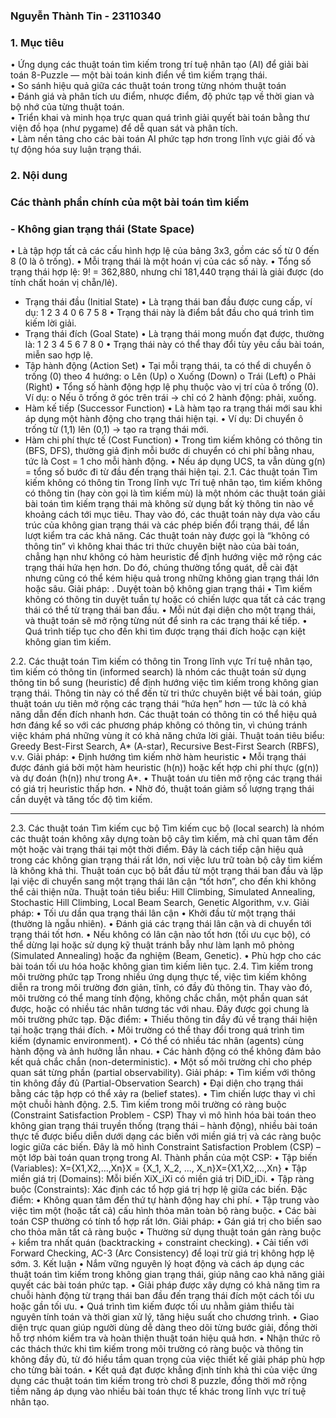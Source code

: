 ### **Nguyễn Thành Tin - 23110340**
### **1. Mục tiêu**
• Ứng dụng các thuật toán tìm kiếm trong trí tuệ nhân tạo (AI) để giải bài toán 8-Puzzle — một bài toán kinh điển về tìm kiếm trạng thái.  
• So sánh hiệu quả giữa các thuật toán trong từng nhóm thuật toán  
• Đánh giá và phân tích ưu điểm, nhược điểm, độ phức tạp về thời gian và bộ nhớ của từng thuật toán.  
• Triển khai và minh họa trực quan quá trình giải quyết bài toán bằng thư viện đồ họa (như pygame) để dễ quan sát và phân tích.  
• Làm nền tảng cho các bài toán AI phức tạp hơn trong lĩnh vực giải đố và tự động hóa suy luận trạng thái.

### **2. Nội dung**
### **Các thành phần chính của một bài toán tìm kiếm**
### **- Không gian trạng thái (State Space)**
  •	Là tập hợp tất cả các cấu hình hợp lệ của bảng 3x3, gồm các số từ 0 đến 8 (0 là ô trống).
  •	Mỗi trạng thái là một hoán vị của các số này.
  •	Tổng số trạng thái hợp lệ: 9! = 362,880, nhưng chỉ 181,440 trạng thái là giải được (do tính chất hoán vị chẵn/lẻ).
- Trạng thái đầu (Initial State)
  •	Là trạng thái ban đầu được cung cấp, ví dụ:
                1 2 3
                4 0 6
                7 5 8
  •	Trạng thái này là điểm bắt đầu cho quá trình tìm kiếm lời giải.
- Trạng thái đích (Goal State)
  •	Là trạng thái mong muốn đạt được, thường là:
                1 2 3
                4 5 6
                7 8 0
  •	Trạng thái này có thể thay đổi tùy yêu cầu bài toán, miễn sao hợp lệ.
- Tập hành động (Action Set)
  •	Tại mỗi trạng thái, ta có thể di chuyển ô trống (0) theo 4 hướng:
    o	Lên (Up)
    o	Xuống (Down)
    o	Trái (Left)
    o	Phải (Right)
  •	Tổng số hành động hợp lệ phụ thuộc vào vị trí của ô trống (0). Ví dụ:
    o	Nếu ô trống ở góc trên trái → chỉ có 2 hành động: phải, xuống.
- Hàm kế tiếp (Successor Function)
  •	Là hàm tạo ra trạng thái mới sau khi áp dụng một hành động cho trạng thái hiện tại.
  •	Ví dụ: Di chuyển ô trống từ (1,1) lên (0,1) → tạo ra trạng thái mới.
- Hàm chi phí thực tế (Cost Function)
  •	Trong tìm kiếm không có thông tin (BFS, DFS), thường giả định mỗi bước di chuyển có chi phí bằng nhau, tức là Cost = 1 cho mỗi hành động.
  •	Nếu áp dụng UCS, ta vẫn dùng g(n) = tổng số bước đi từ đầu đến trạng thái hiện tại.
2.1. Các thuật toán Tìm kiếm không có thông tin
Trong lĩnh vực Trí tuệ nhân tạo, tìm kiếm không có thông tin (hay còn gọi là tìm kiếm mù) là một nhóm các thuật toán giải bài toán tìm kiếm trạng thái mà không sử dụng bất kỳ thông tin nào về khoảng cách tới mục tiêu. Thay vào đó, các thuật toán này dựa vào cấu trúc của không gian trạng thái và các phép biến đổi trạng thái, để lần lượt kiểm tra các khả năng.
Các thuật toán này được gọi là “không có thông tin” vì không khai thác tri thức chuyên biệt nào của bài toán, chẳng hạn như không có hàm heuristic để định hướng việc mở rộng các trạng thái hứa hẹn hơn. Do đó, chúng thường tổng quát, dễ cài đặt nhưng cũng có thể kém hiệu quả trong những không gian trạng thái lớn hoặc sâu.
Giải pháp:
. Duyệt toàn bộ không gian trạng thái
•	Tìm kiếm không có thông tin duyệt tuần tự hoặc có chiến lược qua tất cả các trạng thái có thể từ trạng thái ban đầu.
•	Mỗi nút đại diện cho một trạng thái, và thuật toán sẽ mở rộng từng nút để sinh ra các trạng thái kế tiếp.
•	Quá trình tiếp tục cho đến khi tìm được trạng thái đích hoặc cạn kiệt không gian tìm kiếm.


2.2. Các thuật toán Tìm kiếm có thông tin
Trong lĩnh vực Trí tuệ nhân tạo, tìm kiếm có thông tin (informed search) là nhóm các thuật toán sử dụng thông tin bổ sung (heuristic) để định hướng việc tìm kiếm trong không gian trạng thái. Thông tin này có thể đến từ tri thức chuyên biệt về bài toán, giúp thuật toán ưu tiên mở rộng các trạng thái “hứa hẹn” hơn — tức là có khả năng dẫn đến đích nhanh hơn.
Các thuật toán có thông tin có thể hiệu quả hơn đáng kể so với các phương pháp không có thông tin, vì chúng tránh việc khám phá những vùng ít có khả năng chứa lời giải.
Thuật toán tiêu biểu: Greedy Best-First Search, A* (A-star), Recursive Best-First Search (RBFS), v.v.
Giải pháp:
•	Định hướng tìm kiếm nhờ hàm heuristic
• Mỗi trạng thái được đánh giá bởi một hàm heuristic (h(n)) hoặc kết hợp chi phí thực (g(n)) và dự đoán (h(n)) như trong A*.
• Thuật toán ưu tiên mở rộng các trạng thái có giá trị heuristic thấp hơn.
• Nhờ đó, thuật toán giảm số lượng trạng thái cần duyệt và tăng tốc độ tìm kiếm.
________________________________________
2.3. Các thuật toán Tìm kiếm cục bộ
Tìm kiếm cục bộ (local search) là nhóm các thuật toán không xây dựng toàn bộ cây tìm kiếm, mà chỉ quan tâm đến một hoặc vài trạng thái tại một thời điểm. Đây là cách tiếp cận hiệu quả trong các không gian trạng thái rất lớn, nơi việc lưu trữ toàn bộ cây tìm kiếm là không khả thi.
Thuật toán cục bộ bắt đầu từ một trạng thái ban đầu và lặp lại việc di chuyển sang một trạng thái lân cận “tốt hơn”, cho đến khi không thể cải thiện nữa.
Thuật toán tiêu biểu: Hill Climbing, Simulated Annealing, Stochastic Hill Climbing, Local Beam Search, Genetic Algorithm, v.v.
Giải pháp:
•	Tối ưu dần qua trạng thái lân cận
• Khởi đầu từ một trạng thái (thường là ngẫu nhiên).
• Đánh giá các trạng thái lân cận và di chuyển tới trạng thái tốt hơn.
• Nếu không có lân cận nào tốt hơn (tối ưu cục bộ), có thể dừng lại hoặc sử dụng kỹ thuật tránh bẫy như làm lạnh mô phỏng (Simulated Annealing) hoặc đa nghiệm (Beam, Genetic).
• Phù hợp cho các bài toán tối ưu hóa hoặc không gian tìm kiếm liên tục.
2.4. Tìm kiếm trong môi trường phức tạp
Trong nhiều ứng dụng thực tế, việc tìm kiếm không diễn ra trong môi trường đơn giản, tĩnh, có đầy đủ thông tin. Thay vào đó, môi trường có thể mang tính động, không chắc chắn, một phần quan sát được, hoặc có nhiều tác nhân tương tác với nhau. Đây được gọi chung là môi trường phức tạp.
Đặc điểm:
•	Thiếu thông tin đầy đủ về trạng thái hiện tại hoặc trạng thái đích.
•	Môi trường có thể thay đổi trong quá trình tìm kiếm (dynamic environment).
•	Có thể có nhiều tác nhân (agents) cùng hành động và ảnh hưởng lẫn nhau.
•	Các hành động có thể không đảm bảo kết quả chắc chắn (non-deterministic).
•	Một số môi trường chỉ cho phép quan sát từng phần (partial observability).
Giải pháp:
•	Tìm kiếm với thông tin không đầy đủ (Partial-Observation Search)
• Đại diện cho trạng thái bằng các tập hợp có thể xảy ra (belief states).
• Tìm chiến lược thay vì chỉ một chuỗi hành động.
2.5. Tìm kiếm trong môi trường có ràng buộc (Constraint Satisfaction Problem - CSP)
Thay vì mô hình hóa bài toán theo không gian trạng thái truyền thống (trạng thái – hành động), nhiều bài toán thực tế được biểu diễn dưới dạng các biến với miền giá trị và các ràng buộc logic giữa các biến. Đây là mô hình Constraint Satisfaction Problem (CSP) – một lớp bài toán quan trọng trong AI.
Thành phần của một CSP:
•	Tập biến (Variables): X={X1,X2,...,Xn}X = \{X_1, X_2, ..., X_n\}X={X1,X2,...,Xn}
•	Tập miền giá trị (Domains): Mỗi biến XiX_iXi có miền giá trị DiD_iDi.
•	Tập ràng buộc (Constraints): Xác định các tổ hợp giá trị hợp lệ giữa các biến.
Đặc điểm:
•	Không quan tâm đến thứ tự hành động hay chi phí.
•	Tập trung vào việc tìm một (hoặc tất cả) cấu hình thỏa mãn toàn bộ ràng buộc.
•	Các bài toán CSP thường có tính tổ hợp rất lớn.
Giải pháp:
•	Gán giá trị cho biến sao cho thỏa mãn tất cả ràng buộc
• Thường sử dụng thuật toán gán ràng buộc + kiểm tra nhất quán (backtracking + constraint checking).
• Cải tiến với Forward Checking, AC-3 (Arc Consistency) để loại trừ giá trị không hợp lệ sớm.
3. Kết luận
•	Nắm vững nguyên lý hoạt động và cách áp dụng các thuật toán tìm kiếm trong không gian trạng thái, giúp nâng cao khả năng giải quyết các bài toán phức tạp.
•	Giải pháp được xây dựng có khả năng tìm ra chuỗi hành động từ trạng thái ban đầu đến trạng thái đích một cách tối ưu hoặc gần tối ưu.
•	Quá trình tìm kiếm được tối ưu nhằm giảm thiểu tài nguyên tính toán và thời gian xử lý, tăng hiệu suất cho chương trình.
•	Giao diện trực quan giúp người dùng dễ dàng theo dõi từng bước giải, đồng thời hỗ trợ nhóm kiểm tra và hoàn thiện thuật toán hiệu quả hơn.
•	Nhận thức rõ các thách thức khi tìm kiếm trong môi trường có ràng buộc và thông tin không đầy đủ, từ đó hiểu tầm quan trọng của việc thiết kế giải pháp phù hợp cho từng bài toán.
•	Kết quả đạt được khẳng định tính khả thi của việc ứng dụng các thuật toán tìm kiếm trong trò chơi 8 puzzle, đồng thời mở rộng tiềm năng áp dụng vào nhiều bài toán thực tế khác trong lĩnh vực trí tuệ nhân tạo.

